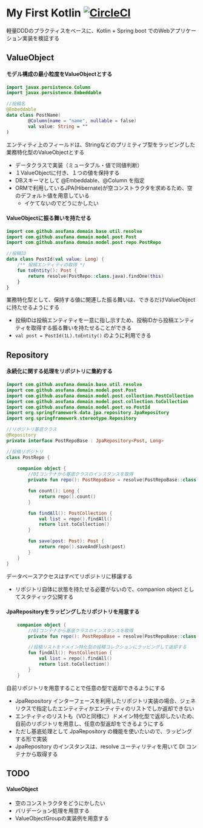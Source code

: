 # My First Kotlin [![CircleCI](https://circleci.com/gh/asufana/my-first-kotlin/tree/master.svg?style=svg)](https://circleci.com/gh/asufana/my-first-kotlin/tree/master)

軽量DDDのプラクティスをベースに、Kotlin + Spring boot でのWebアプリケーション実装を検証する



## ValueObject

#### モデル構成の最小粒度をValueObjectとする

```kotlin
import javax.persistence.Column
import javax.persistence.Embeddable

//投稿名
@Embeddable
data class PostName(
        @Column(name = "name", nullable = false)
        val value: String = ""
)
```

エンティティ上のフィールドは、Stringなどのプリミティブ型をラッピングした業務特化型のValueObjectとする

- データクラスで実装（ミュータブル・値で同値判断）
- １ValueObjectに付き、１つの値を保持する
- DBスキーマとして @Embeddable、@Column を指定
- ORMで利用しているJPA(Hibernate)が空コンストラクタを求めるため、空のデフォルト値を用意している
  - イケてないのでどうにかしたい



#### ValueObjectに振る舞いを持たせる

```kotlin
import com.github.asufana.domain.base.util.resolve
import com.github.asufana.domain.model.post.Post
import com.github.asufana.domain.model.post.repo.PostRepo

//投稿ID
data class PostId(val value: Long) {
    /** 投稿エンティティの取得 */
    fun toEntity(): Post {
        return resolve(PostRepo::class.java).findOne(this)
    }
}
```

業務特化型として、保持する値に関連した振る舞いは、できるだけValueObjectに持たせるようにする

- 投稿IDは投稿エンティティを一意に指し示すため、投稿IDから投稿エンティティを取得する振る舞いを持たせることができる
- `val post = PostId(1L).toEntity()` のように利用できる




## Repository

#### 永続化に関する処理をリポジトリに集約する

```kotlin
import com.github.asufana.domain.base.util.resolve
import com.github.asufana.domain.model.post.Post
import com.github.asufana.domain.model.post.collection.PostCollection
import com.github.asufana.domain.model.post.collection.toCollection
import com.github.asufana.domain.model.post.vo.PostId
import org.springframework.data.jpa.repository.JpaRepository
import org.springframework.stereotype.Repository

//リポジトリ基底クラス
@Repository
private interface PostRepoBase : JpaRepository<Post, Long>

//投稿リポジトリ
class PostRepo {
  
    companion object {
      	//DIコンテナから基底クラスのインスタンスを取得
        private fun repo(): PostRepoBase = resolve(PostRepoBase::class.java)

        fun count(): Long {
            return repo().count()
        }

        fun findAll(): PostCollection {
            val list = repo().findAll()
            return list.toCollection()
        }

        fun save(post: Post): Post {
            return repo().saveAndFlush(post)
        }
    }
}
```

データベースアクセスはすべてリポジトリに移譲する

- リポジトリ自体に状態を持たせる必要がないので、companion object としてスタティック公開する



#### JpaRepositoryをラッピングしたリポジトリを用意する

```kotlin
    companion object {
      	//DIコンテナから基底クラスのインスタンスを取得
        private fun repo(): PostRepoBase = resolve(PostRepoBase::class.java)

      	//投稿リストをドメイン特化型の投稿コレクションにラッピングして返却する
        fun findAll(): PostCollection {
            val list = repo().findAll()
            return list.toCollection()
        }
    }
```

自前リポジトリを用意することで任意の型で返却できるようにする

- JpaRepository インターフェースを利用したリポジトリ実装の場合、ジェネリクスで指定したエンティティかエンティティのリストでしか返却できない
- エンティティのリストも（VOと同様に）ドメイン特化型で返却したいため、自前のリポジトリを用意し、任意の型返却をできるようにする
- ただし基底処理として JpaRepository の機能を使いたいので、ラッピングする形で実装
- JpaRepository のインスタンスは、resolve ユーティリティを用いて DI コンテナから取得する






## TODO

#### ValueObject

- 空のコンストラクタをどうにかしたい
- バリデーション処理を用意する
- ValueObjectGroupの実装例を用意する





